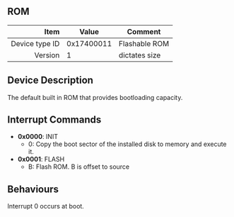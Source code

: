 ROM
----

|     Item       |   Value    |   Comment
| -------------: | ---------- | ----------------
| Device type ID | 0x17400011 | Flashable ROM
|        Version | 1          | dictates size

Device Description
----
The default built in ROM that provides bootloading capacity.

Interrupt Commands
----

 - **0x0000**: INIT
      - 0: Copy the boot sector of the installed disk to memory and execute it.
 - **0x0001**: FLASH
      - B: Flash ROM. B is offset to source


Behaviours
----
Interrupt 0 occurs at boot.

